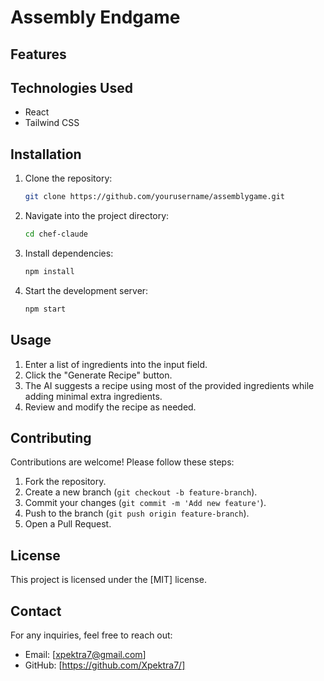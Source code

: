 # Assembly Endgame 



## Features

## Technologies Used
- React
- Tailwind CSS

## Installation

1. Clone the repository:
   ```sh
   git clone https://github.com/yourusername/assemblygame.git
   ```
2. Navigate into the project directory:
   ```sh
   cd chef-claude
   ```
3. Install dependencies:
   ```sh
   npm install
   ```
4. Start the development server:
   ```sh
   npm start
   ```

## Usage
1. Enter a list of ingredients into the input field.
2. Click the "Generate Recipe" button.
3. The AI suggests a recipe using most of the provided ingredients while adding minimal extra ingredients.
4. Review and modify the recipe as needed.

## Contributing
Contributions are welcome! Please follow these steps:
1. Fork the repository.
2. Create a new branch (`git checkout -b feature-branch`).
3. Commit your changes (`git commit -m 'Add new feature'`).
4. Push to the branch (`git push origin feature-branch`).
5. Open a Pull Request.

## License
This project is licensed under the [MIT] license.

## Contact
For any inquiries, feel free to reach out:
- Email: [xpektra7@gmail.com]
- GitHub: [https://github.com/Xpektra7/]


